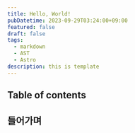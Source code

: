 ```yaml
---
title: Hello, World!
pubDatetime: 2023-09-29T03:24:00+09:00
featured: false
draft: false
tags:
  - markdown
  - AST
  - Astro
description: this is template
---
```


## Table of contents

## 들어가며
